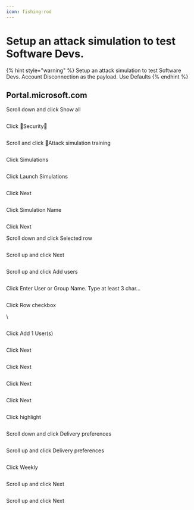 ```yaml
---
icon: fishing-rod
---
```


# Setup an attack simulation to test Software Devs.

{% hint style="warning" %}
Setup an attack simulation to test Software Devs. Account Disconnection as the payload. Use Defaults
{% endhint %}

## Portal.microsoft.com

Scroll down and click Show all

<figure><img src="../../.gitbook/assets/image (13) (1).png" alt=""><figcaption></figcaption></figure>

Click Security

<figure><img src="../../.gitbook/assets/image (1) (1) (1).png" alt=""><figcaption></figcaption></figure>

Scroll and click Attack simulation training

<figure><img src="../../.gitbook/assets/image (2) (1) (1).png" alt=""><figcaption></figcaption></figure>

Click Simulations

<figure><img src="../../.gitbook/assets/image (3) (1) (1).png" alt=""><figcaption></figcaption></figure>

Click Launch Simulations

<figure><img src="../../.gitbook/assets/image (4) (1) (1).png" alt=""><figcaption></figcaption></figure>

Click Next

<figure><img src="../../.gitbook/assets/image (5) (1) (1).png" alt=""><figcaption></figcaption></figure>

Click Simulation Name

<figure><img src="../../.gitbook/assets/image (6) (1) (1).png" alt=""><figcaption></figcaption></figure>

Click Next

Scroll down and click Selected row

<figure><img src="../../.gitbook/assets/image (7) (1) (1).png" alt=""><figcaption></figcaption></figure>

Scroll up and click Next

<figure><img src="../../.gitbook/assets/image (8) (1) (1).png" alt=""><figcaption></figcaption></figure>

Scroll up and click Add users

<figure><img src="../../.gitbook/assets/image (9) (1) (1).png" alt=""><figcaption></figcaption></figure>

Click Enter User or Group Name. Type at least 3 char...

<figure><img src="../../.gitbook/assets/image (10) (1) (1).png" alt=""><figcaption></figcaption></figure>

Click Row checkbox

\


<figure><img src="../../.gitbook/assets/image (11) (1) (1).png" alt=""><figcaption></figcaption></figure>

Click Add 1 User(s)

<figure><img src="../../.gitbook/assets/image (12) (1) (1).png" alt=""><figcaption></figcaption></figure>

Click Next

<figure><img src="../../.gitbook/assets/image (13) (1) (1).png" alt=""><figcaption></figcaption></figure>

Click Next

<figure><img src="../../.gitbook/assets/image (14) (1).png" alt=""><figcaption></figcaption></figure>

Click Next

<figure><img src="../../.gitbook/assets/image (15) (1).png" alt=""><figcaption></figcaption></figure>

Click Next

<figure><img src="../../.gitbook/assets/image (16) (1).png" alt=""><figcaption></figcaption></figure>

Click highlight

<figure><img src="../../.gitbook/assets/image (17) (1).png" alt=""><figcaption></figcaption></figure>

Scroll down and click Delivery preferences

<figure><img src="../../.gitbook/assets/image (18) (1).png" alt=""><figcaption></figcaption></figure>

Scroll up and click Delivery preferences

<figure><img src="../../.gitbook/assets/image (19) (1).png" alt=""><figcaption></figcaption></figure>

Click Weekly

<figure><img src="../../.gitbook/assets/image (20) (1).png" alt=""><figcaption></figcaption></figure>

Scroll up and click Next

<figure><img src="../../.gitbook/assets/image (21) (1).png" alt=""><figcaption></figcaption></figure>

Scroll up and click Next

<figure><img src="../../.gitbook/assets/image (71).png" alt=""><figcaption></figcaption></figure>

